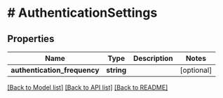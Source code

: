 # # AuthenticationSettings

## Properties

Name | Type | Description | Notes
------------ | ------------- | ------------- | -------------
**authentication_frequency** | **string** |  | [optional]

[[Back to Model list]](../../README.md#models) [[Back to API list]](../../README.md#endpoints) [[Back to README]](../../README.md)
